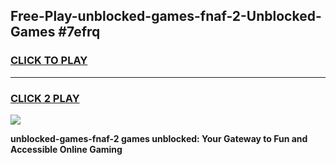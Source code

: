 
## Free-Play-unblocked-games-fnaf-2-Unblocked-Games #7efrq
<h3>
<a href="https://news.freeplayer.one?title=unblocked-games-fnaf-2&ref=8M">CLICK TO PLAY</a></h3>
<hr>

<h3>
<a href="https://news.freeplayer.one?title=unblocked-games-fnaf-2&ref=8M">CLICK 2 PLAY</a>
  
</h3>

<a href="https://news.freeplayer.one?title=unblocked-games-fnaf-2&ref=8M"><img src="https://clearcache.store/games.png"></a>


**unblocked-games-fnaf-2 games unblocked: Your Gateway to Fun and Accessible Online Gaming**
